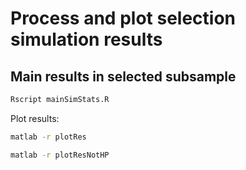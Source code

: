 

# Process and plot selection simulation results



## Main results in selected subsample

```bash
Rscript mainSimStats.R
```




Plot results:

```bash
matlab -r plotRes
```

```bash
matlab -r plotResNotHP
```
